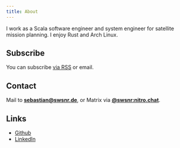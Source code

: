 ```yaml
---
title: About
---
```


I work as a Scala software engineer and system engineer for satellite mission planning.  I enjoy Rust and Arch Linux.

## Subscribe

You can subscribe [via RSS](https://swsnr.de/feed/) or email.

## Contact

Mail to **[sebastian@swsnr.de](mailto:sebastian@swsnr.de)**, or Matrix via **[@swsnr:nitro.chat](https://matrix.to/#/@swsnr:nitro.chat)**.

## Links

* [Github](https://github.com/swsnr)
* [LinkedIn](https://www.linkedin.com/in/swsnr?locale=en_US)
